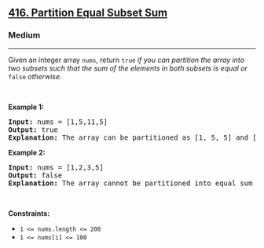 <h2><a href="https://leetcode.com/problems/partition-equal-subset-sum/">416. Partition Equal Subset Sum</a></h2><h3>Medium</h3><hr><div element-id="453"><p element-id="452">Given an integer array <code element-id="451">nums</code>, return <code element-id="450">true</code> <em element-id="449">if you can partition the array into two subsets such that the sum of the elements in both subsets is equal or </em><code element-id="448">false</code><em element-id="447"> otherwise</em>.</p>

<p element-id="446">&nbsp;</p>
<p element-id="445"><strong class="example" element-id="444">Example 1:</strong></p>

<pre element-id="443"><strong element-id="442">Input:</strong> nums = [1,5,11,5]
<strong element-id="441">Output:</strong> true
<strong element-id="440">Explanation:</strong> The array can be partitioned as [1, 5, 5] and [11].
</pre>

<p element-id="439"><strong class="example" element-id="438">Example 2:</strong></p>

<pre element-id="437"><strong element-id="436">Input:</strong> nums = [1,2,3,5]
<strong element-id="435">Output:</strong> false
<strong element-id="434">Explanation:</strong> The array cannot be partitioned into equal sum subsets.
</pre>

<p element-id="433">&nbsp;</p>
<p element-id="432"><strong element-id="431">Constraints:</strong></p>

<ul element-id="430">
	<li element-id="429"><code element-id="428">1 &lt;= nums.length &lt;= 200</code></li>
	<li element-id="427"><code element-id="426">1 &lt;= nums[i] &lt;= 100</code></li>
</ul>
</div>